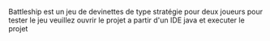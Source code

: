 Battleship est un jeu de devinettes de type stratégie pour deux joueurs 
pour tester le jeu veuillez ouvrir le projet a partir d'un IDE java et executer le projet
